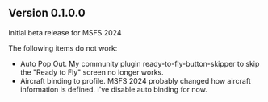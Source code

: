 ## Version 0.1.0.0

Initial beta release for MSFS 2024

The following items do not work:
- Auto Pop Out. My community plugin ready-to-fly-button-skipper to skip the "Ready to Fly" screen no longer works.
- Aircraft binding to profile. MSFS 2024 probably changed how aircraft information is defined. I've disable auto binding for now.
